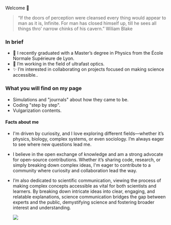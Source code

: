 Welcome 👋

  > “If the doors of perception were cleansed every thing would appear to man as it is, Infinite. For man has closed himself up, till he sees all things thro' narrow chinks of his cavern.”
  >    Wiliam Blake

### In brief
- 🌱 I recently graduated with a Master’s degree in Physics from the École Normale Supérieure de Lyon.
- 👀 I’m working in the field of ultrafast optics.
- ✨ I’m interested in collaborating on projects focused on making science accessible..


### What you will find on my page
- Simulations and "journals" about how they came to be.
- Coding "step by step".
- Vulgarization contents.


#### Facts about me
- I'm driven by curiosity, and I love exploring different fields—whether it’s physics, biology, complex systems, or even sociology. I’m always eager to see where new questions lead me.
- I believe in the open exchange of knowledge and am a strong advocate for open-source contributions.  Whether it’s sharing code, research, or simply breaking down complex ideas, I'm eager to contribute to a community where curiosity and collaboration lead the way.
- I’m also dedicated to scientific communication, viewing the process of making complex concepts accessible as vital for both scientists and learners. By breaking down intricate ideas into clear, engaging, and relatable explanations, science communication bridges the gap between experts and the public, demystifying science and fostering broader interest and understanding.

  ![](https://github.com/gif/gif.gif)



<!---
clara-flo/clara-flo is a ✨ special ✨ repository because its `README.md` (this file) appears on your GitHub profile.
You can click the Preview link to take a look at your changes.
- 📫 How to reach me ...
- 😄 Pronouns: ...
- ⚡ Fun fact: ...
--->
